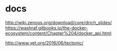 # docs


http://wiki.zenoss.org/download/core/drich_slides/
https://washraf.gitbooks.io/the-docker-ecosystem/content/Chapter%204/docker_api.html

http://www.yet.org/2016/06/tectonic/
